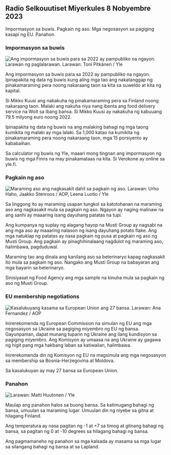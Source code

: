 ## Radio Selkouutiset Miyerkules 8 Nobyembre 2023

Impormasyon sa buwis. Pagkain ng aso. Mga negosasyon sa pagiging kasapi ng EU. Panahon.

### Impormasyon sa buwis

![Ang impormasyon sa buwis para sa 2022 ay pampubliko na ngayon. Larawan ng paglalarawan. Larawan: Toni Pitkänen / Yle](https://images.cdn.yle.fi/image/upload/c_crop,h_2628,w_4672,x_747,y_536/ar_1.7777777777777777,c_fill,g_faces,h_675,/w.q_auto:eco/f_auto/fl_lossy/v1692260664/39-115812464ddd8da1ad5a)

Ang impormasyon sa buwis para sa 2022 ay pampubliko na ngayon. Ipinapakita ng data ng buwis kung aling mga tao ang nakatanggap ng pinakamaraming pera noong nakaraang taon sa kita sa suweldo at kita ng kapital.

Si Mikko Kuusi ang nakakuha ng pinakamaraming pera sa Finland noong nakaraang taon. Malaki ang nakuha niya nang ibenta ang food delivery service na Wolt sa ibang bansa. Si Mikko Kuusi ay nakakuha ng kabuuang 79.5 milyong euro noong 2022.

Ipinapakita ng data ng buwis na ang malaking bahagi ng mga taong kumikita ng malaki ay mga lalaki. Sa 1,000 katao na kumikita ng pinakamaraming pera noong nakaraang taon, mga 15 porsiyento ay kababaihan.

Sa calculator ng buwis ng Yle, maaari mong tingnan ang impormasyon ng buwis ng mga Finns na may pinakamataas na kita. Si Verokone ay online sa yle.fi.

### Pagkain ng aso

![Maraming aso ang nagkasakit dahil sa pagkain ng aso. Larawan: Urho Haho, Jaakko Stenroos / AOP, Leena Luotio / Yle](https://images.cdn.yle.fi/image/upload/c_crop,h_1080,w_1919,x_0,y_0/ar_1.7777777777777777,c_fill,g_faceh_675,w_1200/dpr_1.0/q_auto:eco/f_auto/fl_lossy/v1699386970/39-11965956548f484ed3bb)

Sa linggong ito ay maraming usapan tungkol sa katotohanan na maraming aso ang nagkasakit mula sa pagkain ng aso. Ngayon ay naging malinaw na ang sanhi ay maaaring isang dayuhang patatas na tupi.

Ang kumpanya ng suplay ng alagang hayop na Musti Group ay nagsabi na ang mga aso ay maaaring nalason ng isang dayuhang potato flake. Ang mga natuklap ng patatas ay nasa pagkain ng pusa at pagkain ng aso ng Musti Group. Ang pagkain ay pinaghihinalaang nagdulot ng maraming aso, halimbawa, pagduduwal.

Maraming tao ang dinala ang kanilang aso sa beterinaryo kapag nagkasakit ito mula sa pagkain ng aso. Nangako ang Musti Group na babayaran ang mga bayarin sa beterinaryo.

Sinisiyasat ng Food Agency ang mga sample na kinuha mula sa pagkain ng aso ng Musti Group.

### EU membership negotiations

![Kasalukuyang kasama sa European Union ang 27 bansa. Larawan: Ana Fernandez / AOP](https://images.cdn.yle.fi/image/upload/c_crop,h_2394,w_4256,x_0,y_419/ar_1.7777777777777777,c_fill,g_faces,h_670/w_pr_1210q_auto:eco/f_auto/fl_lossy/v1632407032/39-857648614c8a7c923f2)

Inirerekomenda ng European Commission na simulan ng EU ang mga negosasyon sa Ukraine sa pagiging miyembro ng EU ng bansa. Gayunpaman, dapat munang tuparin ng Ukraine ang ilang kundisyon sa pagiging miyembro. Ang Komisyon ay umaasa na ang Ukraine ay gagawa ng higit pang mga hakbang laban sa katiwalian, halimbawa.

Inirerekomenda din ng Komisyon ng EU na magsimula ang mga negosasyon sa membership sa Bosnia-Herzegovina at Moldova.

Sa kasalukuyan ay may 27 bansa sa European Union.

### Panahon

![ Larawan: Matti Huutonen / Yle](https://images.cdn.yle.fi/image/upload/c_crop,h_1080,w_1919,x_0,y_0/ar_1.7777777777777777,c_fill,g_faces,h_6105,w_dpr_.0/q_auto:eco/f_auto/fl_lossy/v1699449326/39-1197700654b89b86284a)

Maulap ang panahon halos sa buong bansa. Sa katimugang bahagi ng bansa, umuulan sa maraming lugar. Umuulan din ng niyebe sa gitna at hilagang Finland.

Ang temperatura ay nasa pagitan ng -1 at +7 sa timog at gitnang bahagi ng bansa, sa pagitan ng 0 at -10 degrees sa hilagang bahagi ng bansa.

Ang pagmamaneho ng panahon sa mga kalsada ay masama sa mga lugar sa silangang bahagi ng bansa at sa Lapland.